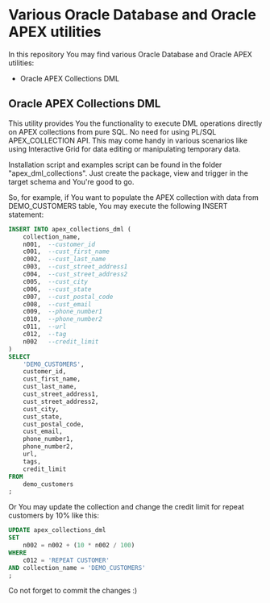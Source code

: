 # Various Oracle Database and Oracle APEX utilities
In this repository You may find various Oracle Database and Oracle APEX utilities:

- Oracle APEX Collections DML

## Oracle APEX Collections DML
This utility provides You the functionality to execute DML operations directly on APEX collections from pure SQL. No need for using PL/SQL APEX_COLLECTION API. This may come handy in various scenarios like using Interactive Grid for data editing or manipulating temporary data.

Installation script and examples script can be found in the folder "apex_dml_collections". Just create the package, view and trigger in the target schema and You're good to go.

So, for example, if You want to populate the APEX collection with data from DEMO_CUSTOMERS table, You may execute the following INSERT statement:

```sql
INSERT INTO apex_collections_dml (
    collection_name, 
    n001,  --customer_id 
    c001,  --cust_first_name 
    c002,  --cust_last_name 
    c003,  --cust_street_address1 
    c004,  --cust_street_address2 
    c005,  --cust_city 
    c006,  --cust_state
    c007,  --cust_postal_code
    c008,  --cust_email
    c009,  --phone_number1
    c010,  --phone_number2
    c011,  --url
    c012,  --tag
    n002   --credit_limit
)
SELECT
    'DEMO_CUSTOMERS',
    customer_id, 
    cust_first_name, 
    cust_last_name, 
    cust_street_address1, 
    cust_street_address2, 
    cust_city, 
    cust_state, 
    cust_postal_code, 
    cust_email, 
    phone_number1, 
    phone_number2, 
    url, 
    tags,
    credit_limit
FROM 
    demo_customers 
;
```

Or You may update the collection and change the credit limit for repeat customers by 10% like this:

```sql
UPDATE apex_collections_dml
SET 
    n002 = n002 + (10 * n002 / 100)
WHERE
    c012 = 'REPEAT CUSTOMER'
AND collection_name = 'DEMO_CUSTOMERS'
;
```

Co not forget to commit the changes :)